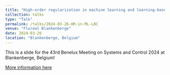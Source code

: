 ```yaml
---
title: "High-order regularization in machine learning and learning-based control"
collection: talks
type: "Talk"
permalink: /talks/2024-03-26-HR-in-ML-LBC
venue: "Floreal Blankenberge"
date: 2024-03-26
location: "Blankenberge, Belgium"
---
```


This is a slide for the 43rd Benelux Meeting on Systems and Control 2024 at Blankenberge, Belgium!

[More information here](https://www.beneluxmeeting.nl/)
